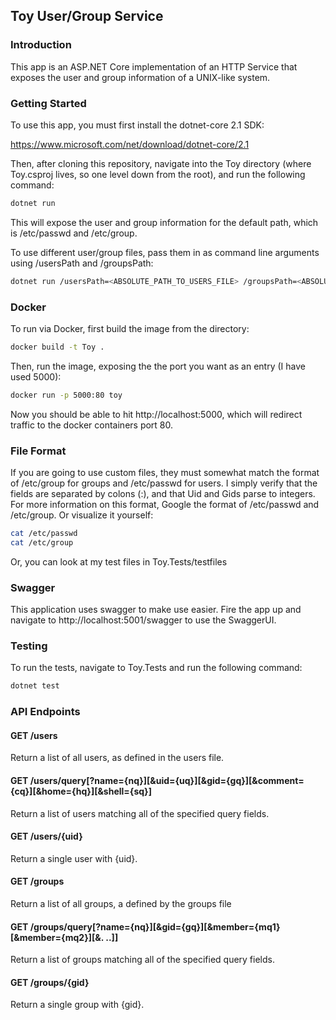 ## Toy User/Group Service

### Introduction

This app is an ASP.NET Core implementation of an HTTP Service that exposes the user and group information of a UNIX-like system.

### Getting Started

To use this app, you must first install the dotnet-core 2.1 SDK:

https://www.microsoft.com/net/download/dotnet-core/2.1

Then, after cloning this repository, navigate into the Toy directory (where Toy.csproj lives, so one level down from the root), and run the following command:

```sh
dotnet run
```

This will expose the user and group information for the default path, which is /etc/passwd and /etc/group.

To use different user/group files, pass them in as command line arguments using /usersPath and /groupsPath:

```sh
dotnet run /usersPath=<ABSOLUTE_PATH_TO_USERS_FILE> /groupsPath=<ABSOLUTE_PATH_TO_GROUPS_FILE>
```

### Docker

To run via Docker, first build the image from the directory:

```sh
docker build -t Toy .
```

Then, run the image, exposing the the port you want as an entry (I have used 5000):

```sh
docker run -p 5000:80 toy
```

Now you should be able to hit http://localhost:5000, which will redirect traffic to the docker containers port 80.

### File Format

If you are going to use custom files, they must somewhat match the format of /etc/group for groups and /etc/passwd for users. I simply verify that the fields are separated by colons (:), and that Uid and Gids parse to integers. For more information on this format, Google the format of /etc/passwd and /etc/group. Or visualize it yourself:

```sh
cat /etc/passwd
cat /etc/group
```

Or, you can look at my test files in Toy.Tests/testfiles

### Swagger

This application uses swagger to make use easier. Fire the app up and navigate to http://localhost:5001/swagger to use the SwaggerUI.

### Testing

To run the tests, navigate to Toy.Tests and run the following command:

```sh
dotnet test
```

### API Endpoints

#### GET /users
Return a list of all users, as defined in the users file.

#### GET /users/query[?name={nq}][&uid={uq}][&gid={gq}][&comment={cq}][&home={hq}][&shell={sq}]
Return a list of users matching all of the specified query fields.

#### GET /users/{uid}
Return a single user with {uid}.

#### GET /groups
Return a list of all groups, a defined by the groups file

#### GET /groups/query[?name={nq}][&gid={gq}][&member={mq1}[&member={mq2}][&. ..]]
Return a list of groups matching all of the specified query fields. 

#### GET /groups/{gid}
Return a single group with {gid}.